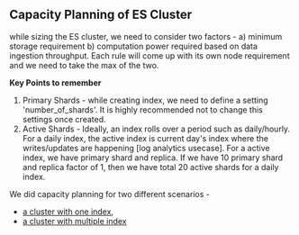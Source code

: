 ## Capacity Planning of ES Cluster
while sizing the ES cluster, we need to consider two factors - a) minimum storage requirement b) computation power required based on data ingestion throughput. Each rule will come up with its own node requirement and we need to take the max of the two.

**Key Points to remember**
1) Primary Shards - while creating index, we need to define a setting 'number_of_shards'. It is highly recommended not to change this settings once created. 
2) Active Shards - Ideally, an index rolls over a period such as daily/hourly. For a daily index, the active index is current day's index where the writes/updates are happening [log analytics usecase]. For a active index, we have primary shard and replica. If we have 10 primary shard and replica factor of 1, then we have total 20 active shards for a daily index.

We did capacity planning for two different scenarios - 
* [a cluster with one index](https://github.com/sheikhoque/awslearning/blob/master/ElasticSearch/CapacityPlanningSingleIndex.md), 
* [a cluster with multiple index](https://github.com/sheikhoque/awslearning/blob/master/ElasticSearch/CapacityPlanningMultipleIndex.md)


